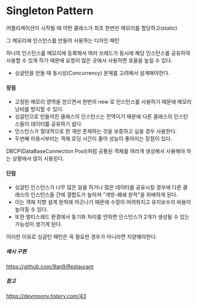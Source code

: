 # Singleton Pattern

어플리케이션이 시작될 때 어떤 클래스가 최초 한번만 메모리를 할당하고(static) 

그 메모리에 인스턴스를 만들어 사용하는 디자인 패턴

하나의 인스턴스를 메모리에 등록해서 여러 쓰레드가 동시에 해당 인스턴스를 공유하여 사용할 수 있게 하기 때문에 요청이 많은 곳에서 사용하면 효율을 높일 수 있다.

* 싱글턴을 만들 때 동시성(Concurrency) 문제를 고려해서 설계해야한다.

#### 장점

- 고정된 메모리 영역을 얻으면서 한번의 new 로 인스턴스를 사용하기 때문에 메모리 낭비를 방지할 수 있다.
- 싱글턴으로 만들어진 클래스의 인스턴스는 전역이기 때문에 다른 클래스의 인스턴스들이 데이터를 공유하기 쉽다.
- 인스턴스가 절대적으로 한 개만 존재하는 것을 보증하고 싶을 경우 사용한다.
- 두번째 이용시부터는 객체 로딩 시간이 줄어 성능이 좋아지는 장점이 있다.

DBCP(DataBaseConnection Pool)처럼 공통된 객체를 여러개 생성해서 사용해야 하는 상황에서 많이 사용된다.

#### 단점

- 싱글턴 인스턴스가 너무 많은 일을 하거나 많은 데이터를 공유시킬 경우에 다른 클래스의 인스턴스들 간에 결합도가 높아져 "개방-폐쇄 원칙"을 위배하게 된다.
- 이는 객체 지향 설계 원칙에 어긋나기 때문에 수정이 어려워지고 유지보수의 비용이 높아질 수 있다.
- 또한 멀티스레드 환경에서 동기화 처리를 안하면 인스턴스가 2개가 생성될 수 있는 가능성이 생기게 된다.

이러한 이유로 싱글턴 패턴은 꼭 필요한 경우가 아니라면 지양해야한다.



##### 예시 구현

<https://github.com/9an9/Restaurant>

##### 참고

<https://devmoony.tistory.com/43>